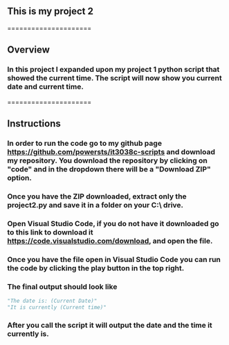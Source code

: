 ## This is my project 2

=====================

## Overview 

### In this project I expanded upon my project 1 python script that showed the current time. The script will now show you current date and current time.

=====================

## Instructions

### In order to run the code go to my github page https://github.com/powersts/it3038c-scripts and download my repository. You download the repository by clicking on "code" and in the dropdown there will be a "Download ZIP" option.

### Once you have the ZIP downloaded, extract only the project2.py and save it in a folder on your C:\ drive.

### Open Visual Studio Code, if you do not have it downloaded go to this link to download it https://code.visualstudio.com/download, and open the file.

### Once you have the file open in Visual Studio Code you can run the code by clicking the play button in the top right.

### The final output should look like
```python
"The date is: (Current Date)"
"It is currently (Current time)"
```
### After you call the script it will output the date and the time it currently is.
